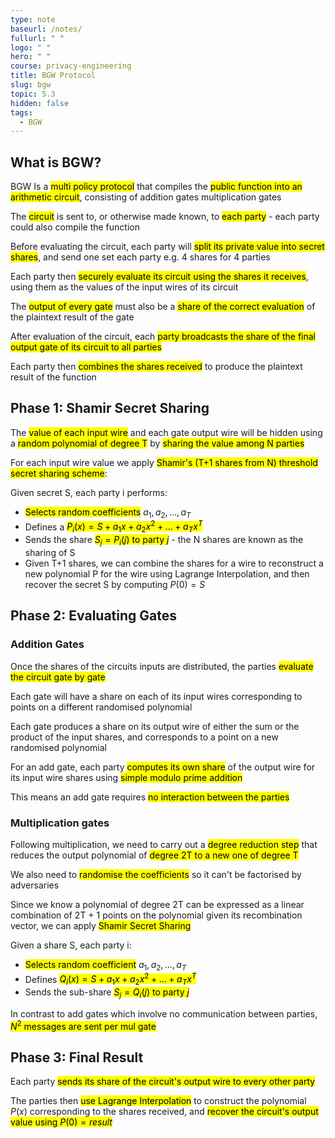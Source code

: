 ```yaml
---
type: note
baseurl: /notes/
fullurl: " "
logo: " "
hero: " "
course: privacy-engineering
title: BGW Protocol
slug: bgw
topic: 5.3
hidden: false
tags:
  - BGW
---
```


## What is BGW?

BGW Is a <mark>multi policy protocol</mark> that compiles the <mark>public function into an arithmetic circuit</mark>, consisting of addition gates multiplication gates

The <mark>circuit</mark> is sent to, or otherwise made known, to <mark>each party</mark> - each party could also compile the function

Before evaluating the circuit, each party will <mark>split its private value into secret shares</mark>, and send one set each party e.g. 4 shares for 4 parties

Each party then <mark>securely evaluate its circuit using the shares it receives</mark>, using them as the values of the input wires of its circuit

The <mark>output of every gate</mark> must also be a <mark>share of the correct evaluation</mark> of the plaintext result of the gate

After evaluation of the circuit, each <mark>party broadcasts the share of the final output gate of its circuit to all parties</mark>

Each party then <mark>combines the shares received</mark> to produce the plaintext result of the function

## Phase 1: Shamir Secret Sharing

The <mark>value of each input wire</mark> and each gate output wire will be hidden using a <mark>random polynomial of degree T</mark> by <mark>sharing the value among N parties</mark>

For each input wire value we apply <mark>Shamir's (T+1 shares from N) threshold secret sharing scheme</mark>:

Given secret S, each party i performs:

- <mark>Selects random coefficients</mark> $a_1, a_2, ..., a_T$
- Defines a <mark>$P_i(x) = S + a_1x + a_2x^2 + ... + a_Tx^T$</mark>
- Sends the share <mark>$S_j = P_i(j)$ to party $j$</mark> - the N shares are known as the sharing of S
- Given T+1 shares, we can combine the shares for a wire to reconstruct a new polynomial P for the wire using Lagrange Interpolation, and then recover the secret S by computing $P(0) = S$

## Phase 2: Evaluating Gates

### Addition Gates

Once the shares of the circuits inputs are distributed, the parties <mark>evaluate the circuit gate by gate</mark>

Each gate will have a share on each of its input wires corresponding to points on a different randomised polynomial

Each gate produces a share on its output wire of either the sum or the product of the input shares, and corresponds to a point on a new randomised polynomial

For an add gate, each party <mark>computes its own share</mark> of the output wire for its input wire shares using <mark>simple modulo prime addition</mark>

This means an add gate requires <mark>no interaction between the parties</mark>

### Multiplication gates

Following multiplication, we need to carry out a <mark>degree reduction step</mark> that reduces the output polynomial of <mark>degree 2T to a new one of degree T</mark>

We also need to <mark>randomise the coefficients</mark> so it can't be factorised by adversaries

Since we know a polynomial of degree 2T can be expressed as a linear combination of 2T + 1 points on the polynomial given its recombination vector, we can apply <mark>Shamir Secret Sharing</mark>

Given a share S, each party i:

- <mark>Selects random coefficient</mark> $a_1, a_2, ..., a_T$
- Defines <mark>$Q_i(x) = S + a_1x + a_2x^2 + ... + a_Tx^T$</mark>
- Sends the sub-share <mark>$S_j = Q_i(j)$ to party $j$</mark>

In contrast to add gates which involve no communication between parties, <mark>$N^2$ messages are sent per mul gate</mark>

## Phase 3: Final Result

Each party <mark>sends its share of the circuit's output wire to every other party</mark>

The parties then <mark>use Lagrange Interpolation</mark> to construct the polynomial $P(x)$ corresponding to the shares received, and <mark>recover the circuit's output value using $P(0) = result$</mark>
